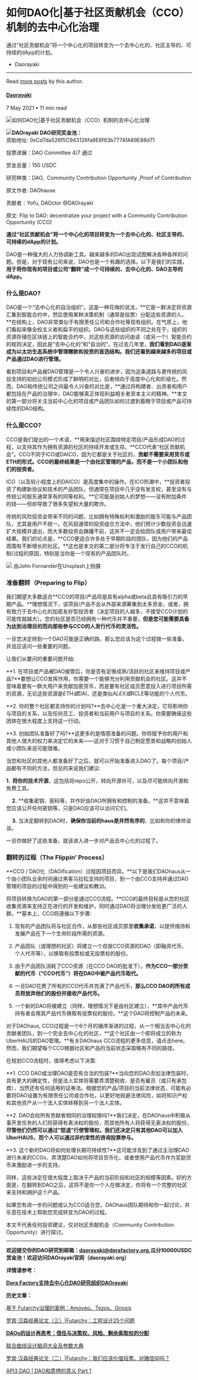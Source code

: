 

如何DAO化|基于社区贡献机会（CCO）机制的去中心化治理
=============================


通过“社区贡献机会”将一个中心化的项目转变为一个去中心化的、社区主导的、可持续的dApp的计划。




* Daorayaki
---------


Read [more posts](/author/daorayaki/) by this author.



#### [Daorayaki](/author/daorayaki/)



7 May 2021
• 11 min read






![如何DAO化|基于社区贡献机会（CCO）机制的去中心化治理](/content/images/size/w2000/2021/05/3-1.png)



![](http://daorayaki.org/content/images/2021/05/640-4.png)**DAOrayaki DAO研究奖金池：**  
资助地址: 0xCd7da526f5C943126fa9E6f63b7774fA89E88d71

投票进展：DAO Committee 4/7 通过

赏金总量：150 USDC

研究种类：DAO,  Community Contribution Opportunity ,Proof of Contribution

原文作者: DAOhause

贡献者：Yofu, DAOctor @DAOrayaki

原文: Flip to DAO: decentralize your project with a Community Contribution Opportunity (CCO)

**通过“社区贡献机会”将一个中心化的项目转变为一个去中心化的、社区主导的、可持续的dApp的计划。**

DAO是一种强大的人力协调新工具。越来越多的DAO出现试图解决各种各样的问题。但是，对于现有公司来说，DAO也是一个有趣的选择。以下是我们的实践，**用于将你现有的项目或公司“翻转”成一个可持续的、去中心化的、DAO主导的dApp。**

### 什么是DAO?

DAO是一个“去中心化的自治组织”。这是一种花哨的说法，**它是一群决定将资源汇集到智能合约中，然后使用某种决策机制（通常是投票）分配这些资源的人。**在结构上，DAO非常类似于有限责任公司和合作社等现有组织。在气质上，他们看起来像全权主义者和扁平的组织。DAO与这些组织的不同之处在于，组织的资源存储在区块链上的智能合约中，对这些资源的访问由该（或另一个）智能合约的规则决定，因此是“去中心化的”和“自治的”。在过去几年里，**我们看到DAO逐渐成为以太坊生态系统中管理赠款和投资的首选结构。我们还看到越来越多的项目或产品通过DAO进行管理。**

看到项目和产品被DAO管理是一个令人兴奋的进步，因为这条道路与更传统的风投支持的初创公司模式形成了鲜明的对比，后者倾向于高度中心化和阶级化。然而，DAO和传统公司之间最令人兴奋的对比是，**通过将构建者、出资者和用户都包括在产品的治理中，DAO能够真正体现利益相关者资本主义的精神。**本文的第一部分将关注当前中心化的项目或产品团队如何过渡到着眼于项目或产品可持续性的DAO结构。

### 什么是CCO?

CCO是我们提出的一个术语，**用来描述社区围绕特定项目/产品形成DAO的过程，以支持其作为拥有资源的社区的持续开发或生存。**CCO代表“社区贡献机会”。CCO不同于ICO或DAICO，因为它都是关于社区的，**贡献不需要采用货币或ETH的形式。CCO的最终结果是一个由社区管理的产品，而不是一个小团队和他们的投资者。**

ICO（以及较小程度上的DAICO）是高度集中的操作。在ICO热潮中，**投资者投资了构建新协议和技术的产品团队，但通常在项目中几乎没有发言权，甚至没有与传统公司股东通常享有的同等权利。**它可能是创始人的梦想——没有附加条件的钱——但却导致了很多失望和大量的欺诈。

传统的风险投资会带来不同的问题，比如拥有特殊权利和激励的股东可能与产品团队，尤其是用户不统一。在风投通常的投资组合方法中，他们预计少数投资会迅速扩大规模并退出，而大多数投资会踌躇不前，这并不一定会给团队或用户带来最佳结果。我们的论点是，**CCO更适合许多处于早期阶段的团队，因为他们的产品周围有不断增长的社区。**这也是本文的第二部分将专注于发行自己的CCO的机制/过程的原因，特别是当你是一个现有的产品团队时。

![](http://daorayaki.org/content/images/2021/05/3.png) 由John Fornander在Unsplash上拍摄

### 准备翻转（Preparing to Flip）

我们期望大多数适合**CCO的项目/产品将是具有alpha或beta且具有吸引力的早期产品。**理想情况下，该项目/产品不会从外部来源筹集到太多资金，或者，拥有致力于去中心化的加密友好型投资者（决定项目的人越多，不接受CCO计划的可能性就越大）。您的社区是否已经拥有一种代币并不重要，**但是您可能需要具备为达到治理目的而向那些参与CCO的人发行代币的灵活性。**

一旦您决定转到一个DAO可能是正确的路，那么您应该为这个过程做一些准备，并且应该问一些重要的问题。

让我们从要问的重要问题开始:

**1. 在项目或产品被DAO接管后，你是否有足够成熟/活跃的社区来维持项目或产品?**要想让CCO发挥作用，你需要一个能够充分利用贡献机会的社区。这并不意味着要有一群大用户来贡献加密货币，而是要有社区成员愿意投入进行项目所需的资源，无论这些资源是$ETH或$DAI，还是类似$ALEX或$RCLE等功能的个人代币。

**2. 你的整个社区都支持你的计划吗?**去中心化是一个重大决定，它将影响你与项目的关系，以及任何员工、投资者和当前用户与项目的关系。你需要确保这些团体在很大程度上支持这一行动。

**3. 创始团队准备好了吗?**这更多的是情感准备的问题。你将赋予你的用户和其他人很大的权力来决定它的未来——这对于习惯于自己制定愿景和战略的创始人或小团队来说可能很难。

当您和社区的其他人都准备好了之后，就可以开始准备进入DAO了。每个项目/产品都有不同的方法，但总的来说我们建议:

 **1.  将你的技术开源**，这包括将repo公开，转向开源许可，以及尽可能转向开源和免费工具。

     **2.** **收集密钥、密码等，并作好由DAO所拥有和控制的准备。**这并不意味着您应该公开任何密钥等，只是DAO应该可以访问它们。

     **3.** 当决定翻转到DAO时，**确保你当前的haus是井然有序的**，比如和你的律师谈谈。

一旦你做好了这些准备，就该进入进一步对产品去中心化的过程了。

### 翻转的过程（The Flippin’ Process）

**CCO / DAO化（DAOification）过程因项目而异。**以下是我们DAOhaus从一个由小团队业余时间通过黑客马拉松支持的项目，到一个由CCO支持并通过DAO管理的项目的过程中得到的一些建议和教训。

将项目转换为DAO的第一部分是通过CCO流程。**CCO的最终目标是从您的社区收集资源来支持正在进行的开发和维护，同时通过DAO将治理分发给更广泛的人群。**基本上，CCO将遵循以下步骤:

1. 现有的产品团队将与社区合作，从那些社区成员那里**收集承诺**，以提供维持和发展产品在下一个生命阶段所需的资源。

2. 产品团队（或理想的社区）将建立一个存放CCO资源的DAO（即融资代币、个人代币等），以换取有投票权或无投票权的股份。

3. 由于产品团队消耗了CCO资源（在CCO DAO的批准下），**作为CCO一部分贡献的代币（“CCO代币”）将在DAO中被产品代币取代。**

4. 一旦DAO花费了所有的CCO代币并充满了产品代币，**那么CCO DAO的所有成员将放弃他们的股份并接收产品代币。**

5. 一个新的DAO将被建立（同样，理想情况下是由社区建立），**其中产品代币持有者会用其产品代币换取有投票权的股份。**这个DAO将控制产品的未来。

对于DAOhaus, CCO过程是一个6个月的循序渐进的过程，从一个相当去中心化的贡献者团队，到一个完全去中心化的社区，**这个社区由一个即将成立的称为UberHAUS的DAO管理。**有关DAOhaus CCO流程的更多信息，请点击here。然而，我们期望每个CCO根据社区和产品的当前状态采取略有不同的路径。

在规划CCO流程时，值得考虑以下决策:

 **1. CCO DAO或治理DAO是否有合法的包装?**当向您的DAO添加法律包装时，具有更大的确定性，但是法人实体将需要弄清楚税收、是否有雇员（或只有承包商），当然还有任何适用的证券法。根据您的产品/项目的当前法律状态，可能有必要将DAO设置为有限责任公司或合作社，以更好地规避法律风险，如将知识产权和其他资产从一个法人实体转移到另一个法人实体。

 **2. DAO会给所有贡献者相同的治理权限吗?**我们决定，在DAOhaus中积极从事开发任务的人们将获得有表决权的股份，而其他所有人将获得无表决权的股份，**尽管他们仍然可以通过“怒退”行使管理权。我们还决定只有其他DAO可以加入UberHAUS，而个人可以通过非约束性的咨询投票参与。**

 **3. 这个新的DAO将如何处理长期可持续性?**这可能涉及到了通过主治理DAO进行未来的CCOs、弄清楚DAO如何将项目货币化、或者使用产品代币作为奖励货币来激励进一步的支持。

同样，这些决定在很大程度上取决于产品的当前阶段和社区的规模等因素。好的方面是，在翻转到DAO之后，这将不是你一个人在做决定，你将有一个完整的社区来支持和拥护这个产品。

如果您有进一步的问题或认为CCO适合您，DAOhaus团队期待和你一起讨论，并乐意在技术上帮助您完成转变为DAO的过程。

本文不代表任何投资建议，仅对社区贡献机会（Community Contribution Opportunity）进行探讨。



---

**欢迎提交你的DAO研究到邮箱：daorayaki@dorafactory.org,瓜分10000USDC赏金池！欢迎访问DAOrayaki官网（daorayaki.org）**

**详情请参考：**

**[Dora Factory支持去中心化DAO研究组织DAOrayaki](http://mp.weixin.qq.com/s?__biz=MzkyNDIxMTM4Ng==&mid=2247483808&idx=1&sn=df951c963f866525ac1a63395be0d28d&chksm=c1d80075f6af8963e9eece49f88b2455402395dd36020293af9bfa9a40a7ed9c227f669dea1c&scene=21#wechat_redirect)**

**历史文章：**

[基于 Futarchy治理的案例：Amoveo、Tezos、Gnosis](https://mp.weixin.qq.com/s/39kNpR-uiTyIgFWz7MQbpA)

[罗宾·汉森经典论文（三）|Futarchy：工程设计25个问题](https://mp.weixin.qq.com/s/bNP09J8pJHXU1NZ2ul3n_w)

**[DAOs的设计再思考：信任与决策权、风险、剩余索取权的分配](http://mp.weixin.qq.com/s?__biz=MzkyNDIxMTM4Ng==&mid=2247484100&idx=1&sn=336bdc7b92314aeea4f24fcddaf2d165&chksm=c1d80311f6af8a07a18fd5e9aa0226d011283575c6707d2bd241afc93258a72c13e38d84ba27&scene=21#wechat_redirect)**

[联合曲线设计脑洞大全及参数大典](https://mp.weixin.qq.com/s/im9j9acwcTGBpLgDv96fxw)

[罗宾·汉森经典论文（二）|Futarchy：我们应该价值投票、对赌信仰吗？](https://mp.weixin.qq.com/s/V82SbvgWQ-PfF5uP0UOpmQ)

[API3 DAO | DAO和质押的意义 Part 1](https://mp.weixin.qq.com/s/6MfyihUGP0DJn46EdSwRzA)




